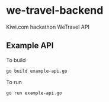 # we-travel-backend
Kiwi.com hackathon WeTravel API

## Example API

To build
```
go build example-api.go
```

To run 
```
go run example-api.go
```


